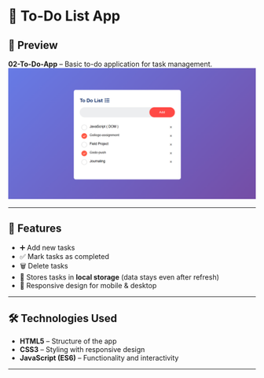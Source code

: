 # 📝 To-Do List App

## 📸 Preview

**02-To-Do-App** – Basic to-do application for task management.  
   ![To Do App](../screenshots/todo-app.png)  


---

## 🚀 Features
- ➕ Add new tasks  
- ✅ Mark tasks as completed  
- 🗑️ Delete tasks  
- 💾 Stores tasks in **local storage** (data stays even after refresh)  
- 📱 Responsive design for mobile & desktop  

---

## 🛠️ Technologies Used
- **HTML5** – Structure of the app  
- **CSS3** – Styling with responsive design  
- **JavaScript (ES6)** – Functionality and interactivity  

---



